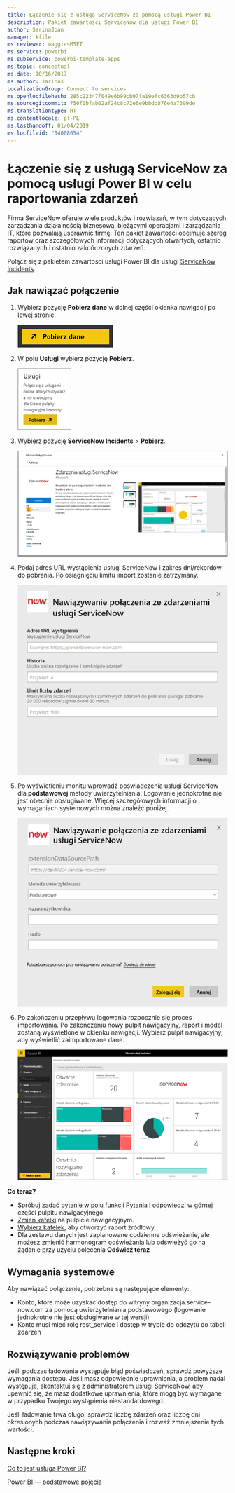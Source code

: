 ```yaml
---
title: Łączenie się z usługą ServiceNow za pomocą usługi Power BI
description: Pakiet zawartości ServiceNow dla usługi Power BI
author: SarinaJoan
manager: kfile
ms.reviewer: maggiesMSFT
ms.service: powerbi
ms.subservice: powerbi-template-apps
ms.topic: conceptual
ms.date: 10/16/2017
ms.author: sarinas
LocalizationGroup: Connect to services
ms.openlocfilehash: 285c22347f049e6b99cb97fa19efc6363d9b57cb
ms.sourcegitcommit: 750f0bfab02af24c8c72e6e9bbdd876e4a7399de
ms.translationtype: HT
ms.contentlocale: pl-PL
ms.lasthandoff: 01/04/2019
ms.locfileid: "54008654"
---
```

# <a name="connect-to-servicenow-with-power-bi-for-incident-reporting"></a>Łączenie się z usługą ServiceNow za pomocą usługi Power BI w celu raportowania zdarzeń
Firma ServiceNow oferuje wiele produktów i rozwiązań, w tym dotyczących zarządzania działalnością biznesową, bieżącymi operacjami i zarządzania IT, które pozwalają usprawnić firmę. Ten pakiet zawartości obejmuje szereg raportów oraz szczegółowych informacji dotyczących otwartych, ostatnio rozwiązanych i ostatnio zakończonych zdarzeń.  

Połącz się z pakietem zawartości usługi Power BI dla usługi [ServiceNow Incidents](https://app.powerbi.com/getdata/services/servicenow).

## <a name="how-to-connect"></a>Jak nawiązać połączenie
1. Wybierz pozycję **Pobierz dane** w dolnej części okienka nawigacji po lewej stronie.
   
   ![](media/service-connect-to-servicenow/pbi_getdata.png) 
2. W polu **Usługi** wybierz pozycję **Pobierz**.
   
   ![](media/service-connect-to-servicenow/pbi_getservices.png) 
3. Wybierz pozycję **ServiceNow Incidents** \> **Pobierz**.
   
   ![](media/service-connect-to-servicenow/connect.png)
4. Podaj adres URL wystąpienia usługi ServiceNow i zakres dni/rekordów do pobrania. Po osiągnięciu limitu import zostanie zatrzymany.
   
   ![](media/service-connect-to-servicenow/params.png)
5. Po wyświetleniu monitu wprowadź poświadczenia usługi ServiceNow dla **podstawowej** metody uwierzytelniania. Logowanie jednokrotne nie jest obecnie obsługiwane. Więcej szczegółowych informacji o wymaganiach systemowych można znaleźć poniżej.
   
   ![](media/service-connect-to-servicenow/creds.png)
6. Po zakończeniu przepływu logowania rozpocznie się proces importowania. Po zakończeniu nowy pulpit nawigacyjny, raport i model zostaną wyświetlone w okienku nawigacji. Wybierz pulpit nawigacyjny, aby wyświetlić zaimportowane dane.
   
    ![](media/service-connect-to-servicenow/dashboard.png)

**Co teraz?**

* Spróbuj [zadać pytanie w polu funkcji Pytania i odpowiedzi](consumer/end-user-q-and-a.md) w górnej części pulpitu nawigacyjnego
* [Zmień kafelki](service-dashboard-edit-tile.md) na pulpicie nawigacyjnym.
* [Wybierz kafelek](consumer/end-user-tiles.md), aby otworzyć raport źródłowy.
* Dla zestawu danych jest zaplanowane codzienne odświeżanie, ale możesz zmienić harmonogram odświeżania lub odświeżyć go na żądanie przy użyciu polecenia **Odśwież teraz**

## <a name="system-requirements"></a>Wymagania systemowe
Aby nawiązać połączenie, potrzebne są następujące elementy:  

* Konto, które może uzyskać dostęp do witryny organizacja.service-now.com za pomocą uwierzytelniania podstawowego (logowanie jednokrotne nie jest obsługiwane w tej wersji)  
* Konto musi mieć rolę rest_service i dostęp w trybie do odczytu do tabeli zdarzeń  

## <a name="troubleshooting"></a>Rozwiązywanie problemów
Jeśli podczas ładowania występuje błąd poświadczeń, sprawdź powyższe wymagania dostępu. Jeśli masz odpowiednie uprawnienia, a problem nadal występuje, skontaktuj się z administratorem usługi ServiceNow, aby upewnić się, że masz dodatkowe uprawnienia, które mogą być wymagane w przypadku Twojego wystąpienia niestandardowego.

Jeśli ładowanie trwa długo, sprawdź liczbę zdarzeń oraz liczbę dni określonych podczas nawiązywania połączenia i rozważ zmniejszenie tych wartości.

## <a name="next-steps"></a>Następne kroki
[Co to jest usługa Power BI?](power-bi-overview.md)

[Power BI — podstawowe pojęcia](consumer/end-user-basic-concepts.md)

